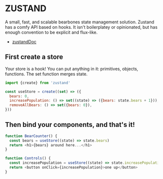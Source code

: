 # ZUSTAND

A small, fast, and scalable bearbones state management solution. Zustand has a comfy API based on hooks. It isn't
boilerplatey or opinionated, but has enough convention to be explicit and flux-like.

- [zustandDoc](https://docs.pmnd.rs/zustand/getting-started/introduction)

## First create a store

Your store is a hook! You can put anything in it: primitives, objects, functions. The set function merges state.

```js
import {create} from 'zustand'

const useStore = create((set) => ({
  bears: 0,
  increasePopulation: () => set((state) => ({bears: state.bears + 1})),
  removeAllBears: () => set({bears: 0}),
}))
```

## Then bind your components, and that's it!

```js
function BearCounter() {
  const bears = useStore((state) => state.bears)
  return <h1>{bears} around here...</h1>
}

function Controls() {
  const increasePopulation = useStore((state) => state.increasePopulation)
  return <button onClick={increasePopulation}>one up</button>
}
```
